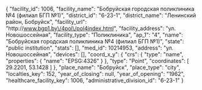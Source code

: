{
    "facility_id": 1006,
    "facility_name": "Бобруйская городская поликлиника №4 (филиал БГП №1)",
    "district_id": "6-23-1",
    "district_name": "Ленинский район, Бобруйск",
    "facility_url": "http:\/\/www.bgp1.by\/4pol\/pol4index.html",
    "facility_address": "ул. Новошоссейная",
    "facility_type": "Поликлиника",
    "ap_1": "4",
    "name": "Бобруйская городская поликлиника №4 (филиал БГП №1)",
    "state": "public institution",
    "stats": [],
    "med_id": 10214953,
    "address": "ул. Новошоссейная",
    "devices": [],
    "coord_x_y": {
        "crs": {
            "type": "name",
            "properties": {
                "name": "EPSG:4326"
            }
        },
        "type": "Point",
        "coordinates": [
            29.2201,
            53.1428
        ]
    },
    "place_name": "Бобруйск",
    "place_type": "city",
    "localties_key": 152,
    "year_of_closing": null,
    "year_of_opening": "1962",
    "healthcare_facility_key": 1006,
    "administrative_division_id": "6-23-1"
}